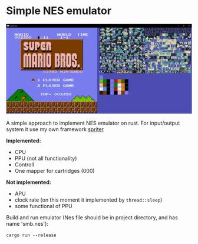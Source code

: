 # Simple NES emulator

![EMU in work](./images/smb.png)

A simple approach to implement NES emulator on rust. For input/output system it use my own framework [spriter](https://github.com/zvoleg/spriter)

__Implemented:__
- CPU
- PPU (not all functionality)
- Controll
- One mapper for cartridges (000)

__Not implemented:__
- APU
- clock rate (on this moment it implemented by `thread::sleep`)
- some functional of PPU

Build and run emulator (Nes file should be in project directory, and has name 'smb.nes'):
```
cargo run --release
```